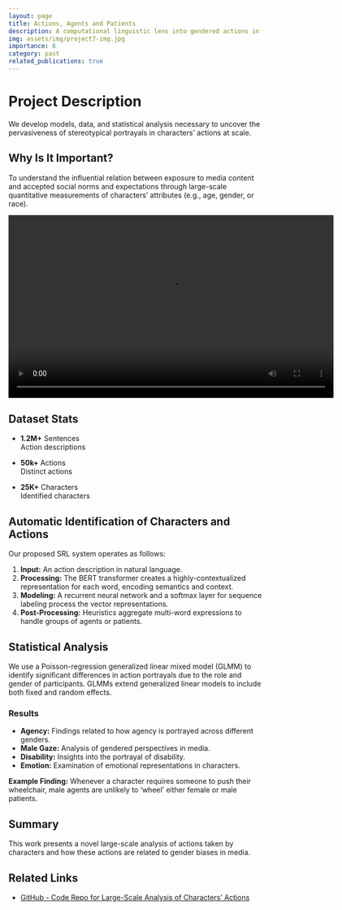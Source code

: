 ```yaml
---
layout: page
title: Actions, Agents and Patients
description: A computational linguistic lens into gendered actions in film
img: assets/img/project7-img.jpg
importance: 6
category: past
related_publications: true
---
```


# Project Description

We develop models, data, and statistical analysis necessary to uncover the pervasiveness of stereotypical portrayals in characters’ actions at scale.

## Why Is It Important?

To understand the influential relation between exposure to media content and accepted social norms and expectations through large-scale quantitative measurements of characters’ attributes (e.g., age, gender, or race).

<video width="640" height="360" controls>
  <source src="{{ site.baseurl }}/assets/video/project7.mp4" type="video/mp4">
  Your browser does not support the video tag.
</video>

## Dataset Stats

- **1.2M+** Sentences  
  Action descriptions

- **50k+** Actions  
  Distinct actions

- **25K+** Characters  
  Identified characters

## Automatic Identification of Characters and Actions

Our proposed SRL system operates as follows:

1. **Input:** An action description in natural language.
2. **Processing:** The BERT transformer creates a highly-contextualized representation for each word, encoding semantics and context.
3. **Modeling:** A recurrent neural network and a softmax layer for sequence labeling process the vector representations.
4. **Post-Processing:** Heuristics aggregate multi-word expressions to handle groups of agents or patients.

## Statistical Analysis

We use a Poisson-regression generalized linear mixed model (GLMM) to identify significant differences in action portrayals due to the role and gender of participants. GLMMs extend generalized linear models to include both fixed and random effects.

### Results

- **Agency:** Findings related to how agency is portrayed across different genders.
- **Male Gaze:** Analysis of gendered perspectives in media.
- **Disability:** Insights into the portrayal of disability.
- **Emotion:** Examination of emotional representations in characters.

**Example Finding:** Whenever a character requires someone to push their wheelchair, male agents are unlikely to ‘wheel’ either female or male patients.

## Summary

This work presents a novel large-scale analysis of actions taken by characters and how these actions are related to gender biases in media.

## Related Links

- [GitHub - Code Repo for Large-Scale Analysis of Characters’ Actions](https://github.com/usc-sail/mica-actions-agents-and-patients)